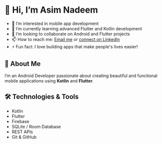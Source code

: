 # 👋 Hi, I’m Asim Nadeem

- 👀 I’m interested in mobile app development
- 🌱 I’m currently learning advanced Flutter and Kotlin development
- 💞️ I’m looking to collaborate on Android and Flutter projects
- 📫 How to reach me: [Email me](mailto:asimnadeem213@gmail.com) or [connect on LinkedIn]([www.linkedin.com/in/asimnadeem213])
- ⚡ Fun fact: I love building apps that make people's lives easier!

## 🚀 About Me
I’m an Android Developer passionate about creating beautiful and functional mobile applications using **Kotlin** and **Flutter**.

## 🛠️ Technologies & Tools
- Kotlin
- Flutter
- Firebase
- SQLite / Room Database
- REST APIs
- Git & GitHub





